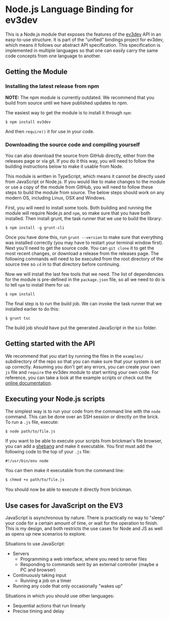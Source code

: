 Node.js Language Binding for ev3dev 
=============

This is a Node.js module that exposes the features of the [ev3dev](http://github.com/ev3dev/ev3dev) API in an easy-to-use structure. It is part of the "unified" bindings project for ev3dev, which means it follows our abstract API specification. This specification is implemented in multiple languages so that one can easily carry the same code concepts from one language to another.

## Getting the Module

### Installing the latest release from npm

**NOTE:** The npm module is currently outdated. We recommend that you build from source until we have published updates to npm.

The easiest way to get the module is to install it through `npm`:

```
$ npm install ev3dev
```

And then `require()` it for use in your code.

### Downloading the source code and compiling yourself
You can also download the source from GitHub directly, either from the releases page or via git. If you do it this way, you will need to follow the building instructions below to make it usable from Node.

This module is written in TypeScript, which means it cannot be directly used from JavaScript or Node.js. If you would like to make changes to the module or use a copy of the module from GitHub, you will need to follow these steps to build the module from source. The below steps should work on any modern OS, including Linux, OSX and Windows.

First, you will need to install some tools. Both building and running the module will require Node.js and `npm`, so make sure that you have both installed. Then install grunt, the task runner that we use to build the library:
```
$ npm install -g grunt-cli
```

Once you have done this, run `grunt --version` to make sure that everything was installed correctly (you may have to restart your terminal window first). Next you'll need to get the source code. You can `git clone` it to get the most recent changes, or download a release from the releases page. The following commands will need to be executed from the root directory of the source tree so `cd` in to that directory before continuing.

Now we will install the last few tools that we need. The list of dependencies for the module is pre-defined in the `package.json` file, so all we need to do is to tell `npm` to install them for us:
```
$ npm install
```

The final step is to run the build job. We can invoke the task runner that we installed earlier to do this:
```
$ grunt tsc
```

The build job should have put the generated JavaScript in the `bin` folder.

## Getting started with the API
We recommend that you start by running the files in the `examples/` subdirectory of the repo so that you can make sure that your system is set up correctly. Assuming you don't get any errors, you can create your own `js` file and `require` the ev3dev module to start writing your own code. For reference, you can take a look at the example scripts or check out the [online documentation](http://wasabifan.github.io/ev3dev-lang-js/).

## Executing your Node.js scripts
The simplest way is to run your code from the command line with the `node` command. This can be done over an SSH session or directly on the brick. To run a `.js` file, execute:
```bash
$ node path/to/file.js
```

If you want to be able to execute your scripts from brickman's file browser, you can add a [shebang](https://en.wikipedia.org/wiki/Shebang_(Unix)) and make it executable. You first must add the following code to the top of your `.js` file:
```
#!/usr/bin/env node
```

You can then make it executable from the command line:
```bash
$ chmod +x path/to/file.js
```

You should now be able to execute it directly from brickman.

## Use cases for JavaScript on the EV3
JavaScript is asynchronous by nature. There is practically no way to "sleep" your code for a certain amount of time, or wait for the operation to finish. This is my design, and both restricts the use cases for Node and JS as well as opens up new scenarios to explore.

Situations to use JavaScript:
- Servers
  - Programming a web interface, where you need to serve files
  - Responding to commands sent by an external controller (maybe a PC and browser)
- Continuously taking input
  - Running a job on a timer
- Running any code that only occasionally "wakes up"


Situations in which you should use other languages:
- Sequential actions that run linearly
- Precise timing and delay
